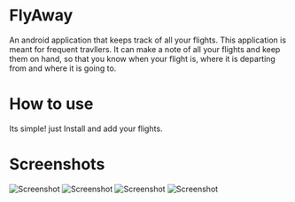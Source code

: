 # FlyAway
An android application that keeps track of all your flights. This application is meant for frequent travllers. It can make a note of all your flights and keep them on hand, so that you know when your flight is, where it is departing from and where it is going to.

# How to use
Its simple! just Install and add your flights.

# Screenshots
![Screenshot](https://github.com/Sashen943/FlyAway/blob/mock_setup/app/src/main/res/drawable/flyawayscreenshot1.PNG)
![Screenshot](https://github.com/Sashen943/FlyAway/blob/mock_setup/app/src/main/res/drawable/flyawayscreenshot2.PNG)
![Screenshot](https://github.com/Sashen943/FlyAway/blob/mock_setup/app/src/main/res/drawable/flyawayscreenshot3.PNG)
![Screenshot](https://github.com/Sashen943/FlyAway/blob/mock_setup/app/src/main/res/drawable/flyawayscreenshot4.PNG)





